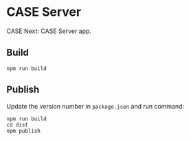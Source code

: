 # CASE Server

CASE Next: CASE Server app.

## Build

```
npm run build
```

## Publish

Update the version number in `package.json` and run command:

```
npm run build
cd dist
npm publish
```
